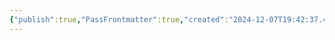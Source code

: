 ```yaml
---
{"publish":true,"PassFrontmatter":true,"created":"2024-12-07T19:42:37.404-04:00","updated":"2024-12-07T20:05:57.786-04:00"}
---
```

